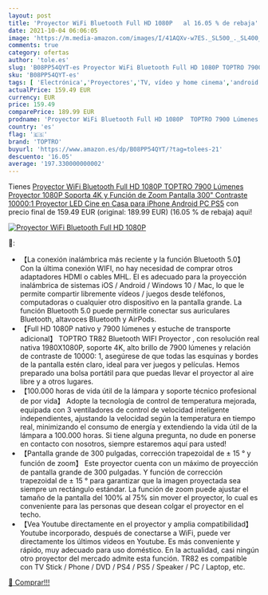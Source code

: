```yaml
---
layout: post
title: 'Proyector WiFi Bluetooth Full HD 1080P   al 16.05 % de rebaja'
date: 2021-10-04 06:06:05
image: 'https://m.media-amazon.com/images/I/41AQXv-w7ES._SL500_._SL400_.jpg'
comments: true
category: ofertas
author: 'tole.es'
slug: 'B08PP54QYT-es Proyector WiFi Bluetooth Full HD 1080P TOPTRO 7900 Lúmenes...'
sku: 'B08PP54QYT-es'
tags: [ 'Electrónica','Proyectores','TV, vídeo y home cinema','android','toptro', ]
actualPrice: 159.49 EUR
currency: EUR
price: 159.49
comparePrice: 189.99 EUR
prodname: 'Proyector WiFi Bluetooth Full HD 1080P  TOPTRO 7900 Lúmenes Proyector 1080P Soporta 4K y Función de Zoom  Pantalla 300" Contraste 10000:1 Proyector LED Cine en Casa para iPhone Android PC PS5'
country: 'es'
flag: '🇪🇸'
brand: 'TOPTRO'
buyurl: 'https://www.amazon.es/dp/B08PP54QYT/?tag=tolees-21'
descuento: '16.05'
average: '197.330000000002'
---
```


Tienes [Proyector WiFi Bluetooth Full HD 1080P  TOPTRO 7900 Lúmenes Proyector 1080P Soporta 4K y Función de Zoom  Pantalla 300" Contraste 10000:1 Proyector LED Cine en Casa para iPhone Android PC PS5](https://www.amazon.es/dp/B08PP54QYT/?tag=tolees-21) con precio final de  159.49 EUR (original: 189.99 EUR) (16.05 %  de rebaja) aqui!

[![Proyector WiFi Bluetooth Full HD 1080P  ](https://m.media-amazon.com/images/I/41AQXv-w7ES._SL500_._SL400_.jpg)](https://www.amazon.es/dp/B08PP54QYT/?tag=tolees-21)

🔎:

- 【La conexión inalámbrica más reciente y la función Bluetooth 5.0】 Con la última conexión WIFI, no hay necesidad de comprar otros adaptadores HDMI o cables MHL. El es adecuado para la proyección inalámbrica de sistemas iOS / Android / Windows 10 / Mac, lo que le permite compartir libremente vídeos / juegos desde teléfonos, computadoras o cualquier otro dispositivo en la pantalla grande. La función Bluetooth 5.0 puede permitirle conectar sus auriculares Bluetooth, altavoces Bluetooth y AirPods.
- 【Full HD 1080P nativo y 7900 lúmenes y estuche de transporte adicional】 TOPTRO TR82 Bluetooth WIFI Proyector , con resolución real nativa 1980X1080P, soporte 4K, alto brillo de 7900 lúmenes y relación de contraste de 10000: 1, asegúrese de que todas las esquinas y bordes de la pantalla estén claro, ideal para ver juegos y películas. Hemos preparado una bolsa portátil para que puedas llevar el proyector al aire libre y a otros lugares.
- 【100.000 horas de vida útil de la lámpara y soporte técnico profesional de por vida】 Adopte la tecnología de control de temperatura mejorada, equipada con 3 ventiladores de control de velocidad inteligente independientes, ajustando la velocidad según la temperatura en tiempo real, minimizando el consumo de energía y extendiendo la vida útil de la lámpara a 100.000 horas. Si tiene alguna pregunta, no dude en ponerse en contacto con nosotros, siempre estaremos aquí para usted!
- 【Pantalla grande de 300 pulgadas, corrección trapezoidal de ± 15 ° y función de zoom】 Este proyector cuenta con un máximo de proyección de pantalla grande de 300 pulgadas. Y función de corrección trapezoidal de ± 15 ° para garantizar que la imagen proyectada sea siempre un rectángulo estándar. La función de zoom puede ajustar el tamaño de la pantalla del 100% al 75% sin mover el proyector, lo cual es conveniente para las personas que desean colgar el proyector en el techo.
- 【Vea Youtube directamente en el proyector y amplia compatibilidad】 Youtube incorporado, después de conectarse a WiFi, puede ver directamente los últimos videos en Youtube. Es más conveniente y rápido, muy adecuado para uso doméstico. En la actualidad, casi ningún otro proyector del mercado admite esta función. TR82 es compatible con TV Stick / Phone / DVD / PS4 / PS5 / Speaker / PC / Laptop, etc.

[🛒 Comprar!!!](https://www.amazon.es/dp/B08PP54QYT/?tag=tolees-21)
